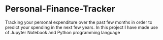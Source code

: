 # Personal-Finance-Tracker
Tracking your personal expenditure over the past few months in order to predict your spending in the next few years.
In this project I have made use of Jupyter Notebook and Python programming language 

